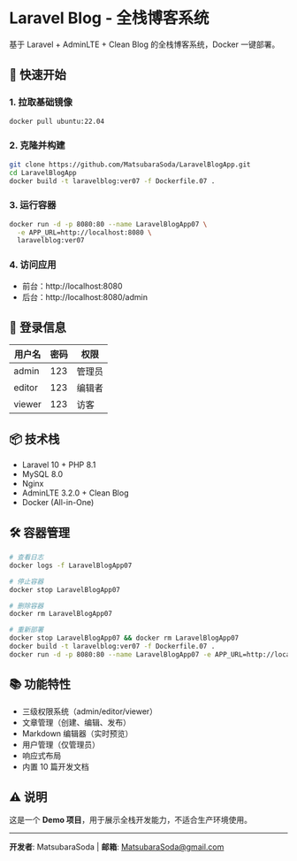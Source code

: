 # Laravel Blog - 全栈博客系统

基于 Laravel + AdminLTE + Clean Blog 的全栈博客系统，Docker 一键部署。

## 🚀 快速开始

### 1. 拉取基础镜像
```bash
docker pull ubuntu:22.04
```

### 2. 克隆并构建
```bash
git clone https://github.com/MatsubaraSoda/LaravelBlogApp.git
cd LaravelBlogApp
docker build -t laravelblog:ver07 -f Dockerfile.07 .
```

### 3. 运行容器
```bash
docker run -d -p 8080:80 --name LaravelBlogApp07 \
  -e APP_URL=http://localhost:8080 \
  laravelblog:ver07
```

### 4. 访问应用
- 前台：http://localhost:8080
- 后台：http://localhost:8080/admin

## 🔐 登录信息

| 用户名 | 密码 | 权限 |
|--------|------|------|
| admin  | 123  | 管理员 |
| editor | 123  | 编辑者 |
| viewer | 123  | 访客 |

## 📦 技术栈

- Laravel 10 + PHP 8.1
- MySQL 8.0
- Nginx
- AdminLTE 3.2.0 + Clean Blog
- Docker (All-in-One)

## 🛠️ 容器管理

```bash
# 查看日志
docker logs -f LaravelBlogApp07

# 停止容器
docker stop LaravelBlogApp07

# 删除容器
docker rm LaravelBlogApp07

# 重新部署
docker stop LaravelBlogApp07 && docker rm LaravelBlogApp07
docker build -t laravelblog:ver07 -f Dockerfile.07 .
docker run -d -p 8080:80 --name LaravelBlogApp07 -e APP_URL=http://localhost:8080 laravelblog:ver07
```

## 📚 功能特性

- 三级权限系统（admin/editor/viewer）
- 文章管理（创建、编辑、发布）
- Markdown 编辑器（实时预览）
- 用户管理（仅管理员）
- 响应式布局
- 内置 10 篇开发文档

## ⚠️ 说明

这是一个 **Demo 项目**，用于展示全栈开发能力，不适合生产环境使用。

---

**开发者**: MatsubaraSoda | **邮箱**: MatsubaraSoda@gmail.com

